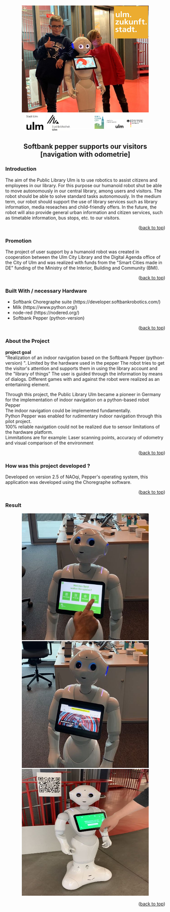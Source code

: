 <div id="top"></div>
<br />
<div align="center">
  <img src="images/1.JPG" alt="Logo" width="400" height="400">
</div>
 
<div align="left"> 
  <h2 align="center">Softbank pepper supports our visitors <br> [navigation with odometrie]</h2>
  
  <!-- ABOUT THE PROJECT -->
  <h3>Introduction</h3>
  
  The aim of the Public Library Ulm is to use robotics to assist citizens and employees in our library.
  For this purpose our humanoid robot shut be able to move autonomously in our central library, among users and visitors. 
  The robot should be able to solve standard tasks autonomously.
  In the medium term, our robot should support the use of library services such as library information, media reseaches and child-friendly offers. 
  In the future, the robot will also provide general urban information and citizen services, such as timetable information, bus stops, etc. to our visitors.
  
  <p align="right">(<a href="#top">back to top</a>)</p>
  
  <h3>Promotion</h3>
  The project of user support by a humanoid robot was created in cooperation between the Ulm City Library and the Digital Agenda office of the City of Ulm and was  realized with funds from the "Smart Cities made in DE" funding of the Ministry of the Interior, Building and Community (BMI).
  
  <p align="right">(<a href="#top">back to top</a>)</p>

  <h3>Built With / necessary Hardware</h3>
  <ul>
    <li>Softbank Choregraphe suite (https://developer.softbankrobotics.com/)</li>
    <li>Milk (https://www.python.org/)</li> 
    <li>node-red (https://nodered.org/)</li>
    <li>Softbank Pepper (python-version) </li>
  </ul> 

  <p align="right">(<a href="#top">back to top</a>)</p>
  <h3>About the Project</h3>
  <b> project goal</b> <br>
  "Realization of an indoor navigation based on the Softbank Pepper (python-version) ". Limited by the hardware used in the pepper
  The robot tries to get the visitor's attention and supports them in using the library account and the "library of things"
  The user is guided through the information by means of dialogs.
  Different games with and against the robot were realized as an entertaining element.
  <p>
   Through this project, the Public Library Ulm became a pioneer in Germany for the implementation of indoor navigation on a python-based robot Pepper<br>
   The indoor navigation could be implemented fundamentally.<br>
   Python Pepper was enabled for rudimentary indoor navigation through this pilot project.<br>
   100% reliable navigation could not be realized due to sensor limitations of the hardware platform.<br>
   Limmitations are for example: Laser scanning points, accuracy of odometry and visual comparison of the environment
    
   <p align="right">(<a href="#top">back to top</a>)</p> 
    
   <h3>How was this project developed ?</h3>
   Developed on version 2.5 of NAOqi, Pepper's operating system, this application was developed using the Choregraphe software. 
  
  <p align="right">(<a href="#top">back to top</a>)</p>
    
   <h3>Result</h3>
    
  <div align="center">
    <img src="images/2.JPG" alt="Logo" width="400" height="400">
  </div>
  <div align="center">
    <img src="images/3.JPG" alt="Logo" width="400" height="400">
  </div>
  <div align="center">
    <img src="images/4.JPG" alt="Logo" width="400" height="400">
  </div>
 
   <p align="right">(<a href="#top">back to top</a>)</p>

   
</div>
